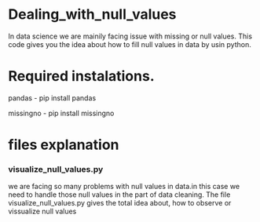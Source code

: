 # Dealing_with_null_values
In data science we are mainily facing issue with missing or null values. This code gives you the idea about how to fill null values in data by usin python.

# Required instalations.
pandas - pip install pandas

missingno - pip install missingno 

# files explanation
### visualize_null_values.py

we are facing so many problems with null values in data.in this case we need to handle those null values in the part of data cleaning. The file visualize_null_values.py gives the total idea about, how to observe or vissualize null values 
